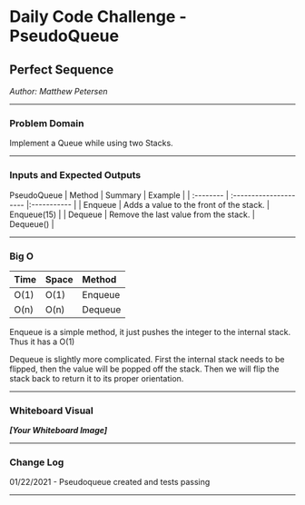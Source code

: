 # Daily Code Challenge - PseudoQueue

## Perfect Sequence
*Author: Matthew Petersen*

---

### Problem Domain

Implement a Queue while using two Stacks.

---

### Inputs and Expected Outputs
PseudoQueue
| Method | Summary | Example | 
| :-------- | :--------------------- |:----------- |
| Enqueue | Adds a value to the front of the stack. | Enqueue(15) |
| Dequeue | Remove the last value from the stack. | Dequeue() |

---

### Big O


| Time | Space | Method |
| :----------- | :----------- |:----------- |
| O(1) | O(1) | Enqueue |
| O(n) | O(n) | Dequeue |


Enqueue is a simple method, it just pushes the integer to the internal stack. Thus it has a O(1)

Dequeue is slightly more complicated. First the internal stack needs to be flipped, then the value will be popped off the stack. Then we will flip the stack back to return it to its proper orientation.

---


### Whiteboard Visual
***[Your Whiteboard Image]***


---

### Change Log
01/22/2021 - Pseudoqueue created and tests passing

---
